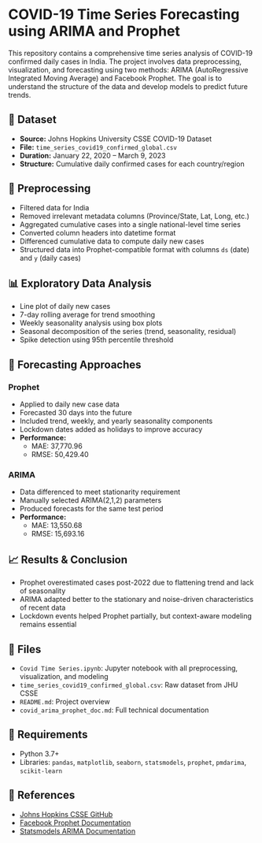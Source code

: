 # COVID-19 Time Series Forecasting using ARIMA and Prophet

This repository contains a comprehensive time series analysis of COVID-19 confirmed daily cases in India. The project involves data preprocessing, visualization, and forecasting using two methods: ARIMA (AutoRegressive Integrated Moving Average) and Facebook Prophet. The goal is to understand the structure of the data and develop models to predict future trends.

## 📂 Dataset
- **Source:** Johns Hopkins University CSSE COVID-19 Dataset  
- **File:** `time_series_covid19_confirmed_global.csv`
- **Duration:** January 22, 2020 – March 9, 2023
- **Structure:** Cumulative daily confirmed cases for each country/region

## 🔧 Preprocessing
- Filtered data for India
- Removed irrelevant metadata columns (Province/State, Lat, Long, etc.)
- Aggregated cumulative cases into a single national-level time series
- Converted column headers into datetime format
- Differenced cumulative data to compute daily new cases
- Structured data into Prophet-compatible format with columns `ds` (date) and `y` (daily cases)

## 📊 Exploratory Data Analysis
- Line plot of daily new cases
- 7-day rolling average for trend smoothing
- Weekly seasonality analysis using box plots
- Seasonal decomposition of the series (trend, seasonality, residual)
- Spike detection using 95th percentile threshold

## 🔮 Forecasting Approaches

### Prophet
- Applied to daily new case data
- Forecasted 30 days into the future
- Included trend, weekly, and yearly seasonality components
- Lockdown dates added as holidays to improve accuracy
- **Performance:**  
  - MAE: 37,770.96  
  - RMSE: 50,429.40

### ARIMA
- Data differenced to meet stationarity requirement
- Manually selected ARIMA(2,1,2) parameters
- Produced forecasts for the same test period
- **Performance:**  
  - MAE: 13,550.68  
  - RMSE: 15,693.16

## 📈 Results & Conclusion
- Prophet overestimated cases post-2022 due to flattening trend and lack of seasonality
- ARIMA adapted better to the stationary and noise-driven characteristics of recent data
- Lockdown events helped Prophet partially, but context-aware modeling remains essential

## 📎 Files
- `Covid Time Series.ipynb`: Jupyter notebook with all preprocessing, visualization, and modeling
- `time_series_covid19_confirmed_global.csv`: Raw dataset from JHU CSSE
- `README.md`: Project overview
- `covid_arima_prophet_doc.md`: Full technical documentation

## 🧠 Requirements
- Python 3.7+
- Libraries: `pandas`, `matplotlib`, `seaborn`, `statsmodels`, `prophet`, `pmdarima`, `scikit-learn`

## 📜 References
- [Johns Hopkins CSSE GitHub](https://github.com/CSSEGISandData/COVID-19)
- [Facebook Prophet Documentation](https://facebook.github.io/prophet/)
- [Statsmodels ARIMA Documentation](https://www.statsmodels.org/stable/tsa.html)

